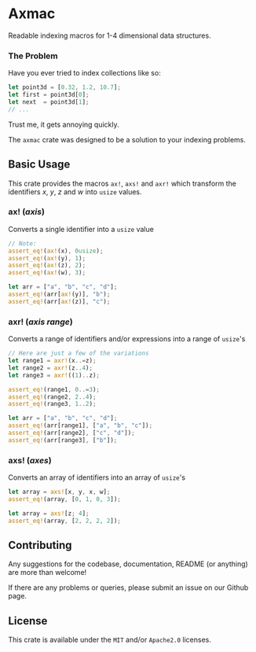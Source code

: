 
# Axmac

Readable indexing macros for 1-4 dimensional data structures.

### The Problem

Have you ever tried to index collections like so:

```rust
let point3d = [0.32, 1.2, 10.7];
let first = point3d[0];
let next  = point3d[1];
// ...
```

Trust me, it gets annoying quickly.

The `axmac` crate was designed to be a solution to your indexing problems.

## Basic Usage

This crate provides the macros `ax!`, `axs!` and `axr!` which transform 
the identifiers _x_, _y_, _z_ and _w_ into `usize` values.

### ax! (_axis_)

Converts a single identifier into a `usize` value

```rust
// Note:
assert_eq!(ax!(x), 0usize);
assert_eq!(ax!(y), 1);
assert_eq!(ax!(z), 2);
assert_eq!(ax!(w), 3);

let arr = ["a", "b", "c", "d"];
assert_eq!(arr[ax!(y)], "b");
assert_eq!(arr[ax!(z)], "c");
```

### axr! (_axis range_)

Converts a range of identifiers and/or expressions into a range of `usize`'s

```rust
// Here are just a few of the variations
let range1 = axr!(x..=z);
let range2 = axr!(z..4);
let range3 = axr!((1)..z);

assert_eq!(range1, 0..=3);
assert_eq!(range2, 2..4);
assert_eq!(range3, 1..2);

let arr = ["a", "b", "c", "d"];
assert_eq!(arr[range1], ["a", "b", "c"]);
assert_eq!(arr[range2], ["c", "d"]);
assert_eq!(arr[range3], ["b"]);
```

### axs! (_axes_)

Converts an array of identifiers into an array of `usize`'s

```rust
let array = axs![x, y, x, w];
assert_eq!(array, [0, 1, 0, 3]);

let array = axs![z; 4];
assert_eq!(array, [2, 2, 2, 2]);
```

## Contributing

Any suggestions for the codebase, documentation, README (or anything) are more than welcome!

If there are any problems or queries, please submit an issue on our Github page.

## License

This crate is available under the `MIT` and/or `Apache2.0` licenses.